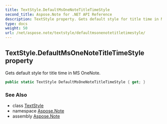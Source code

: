 ```yaml
---
title: TextStyle.DefaultMsOneNoteTitleTimeStyle
second_title: Aspose.Note for .NET API Reference
description: TextStyle property. Gets default style for title time in MS OneNote
type: docs
weight: 50
url: /net/aspose.note/textstyle/defaultmsonenotetitletimestyle/
---
```

## TextStyle.DefaultMsOneNoteTitleTimeStyle property

Gets default style for title time in MS OneNote.

```csharp
public static TextStyle DefaultMsOneNoteTitleTimeStyle { get; }
```

### See Also

* class [TextStyle](../)
* namespace [Aspose.Note](../../textstyle/)
* assembly [Aspose.Note](../../../)


